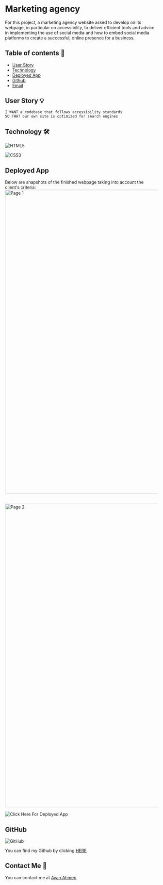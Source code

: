 # Marketing agency

For this project, a marketing agency website asked to develop on its webpage, in particular on accessibility, to deliver efficient tools and advice in implementing the use of social media and how to embed social media platforms to create a successful, online presence for a business.

## Table of contents 📖

- [User Story](#UserStory)
- [Technology](#Technology)
- [Deployed App](#App)
- [Github](#Github)
- [Email](#Email)

## User Story 💡

```AS A marketing agency
I WANT a codebase that follows accessibility standards
SO THAT our own site is optimized for search engines
```

## Technology 🛠

![HTML5](https://img.shields.io/badge/html5-%23E34F26.svg?style=for-the-badge&logo=html5&logoColor=white)

![CSS3](https://img.shields.io/badge/css3-%231572B6.svg?style=for-the-badge&logo=css3&logoColor=white)

## Deployed App

Below are snapshots of the finished webpage taking into account the client's criteria:
<img width="1000" alt="Page 1" src="https://user-images.githubusercontent.com/108099259/177623789-7bb46014-a9b7-4f1c-a528-024743ca268e.png">
<br>
<br>
<br>
<img width="1000" alt="Page 2" src="https://user-images.githubusercontent.com/108099259/177623836-ec69c75d-13ec-4e46-bced-7a81e9bd9082.png">

![Click Here For Deployed App](https://ayaneey.github.io/marketing-agency/)

## GitHub

![GitHub](https://img.shields.io/badge/github-%23121011.svg?style=for-the-badge&logo=github&logoColor=white)

You can find my Github by clicking [HERE](https://github.com/ayaneey/)

## Contact Me 📧

You can contact me at [Ayan Ahmed](mailto:ayanahmed0210@gmail.com)
